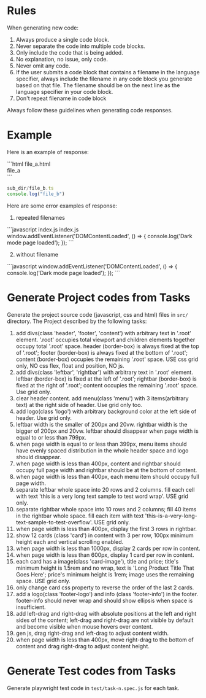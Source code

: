 # Rules
When generating new code:

1. Always produce a single code block.
1. Never separate the code into multiple code blocks.
1. Only include the code that is being added.
1. No explanation, no issue, only code.
1. Never omit any code.
1. If the user submits a code block that contains a filename in the language specifier, always include the filename in any code block you generate based on that file. The filename should be on the next line as the language specifier in your code block.
1. Don't repeat filename in code block

Always follow these guidelines when generating code responses.

# Example

Here is an example of response:

<example>
```html
file_a.html
<div>file_a</div>
```

```typescript
sub_dir/file_b.ts
console.log("file_b")
```
</example>

Here are some error examples of response:

1. repeated filenames
<example>
```javascript
index.js
index.js
window.addEventListener('DOMContentLoaded', () => {
    console.log('Dark mode page loaded');
});
```
</example>

2. without filename
<example>
```javascript
window.addEventListener('DOMContentLoaded', () => {
    console.log('Dark mode page loaded');
});
```
</example>

# Generate Project codes from Tasks 
Generate the project source code (javascript, css and html) files in `src/` directory. The Project described by the following tasks:

1. add divs(class 'header', 'footer', 'content') with arbitrary text in '.root' element. '.root' occupies total viewport and children elements together occupy total '.root' space. header (border-box) is always fixed at the top of '.root'; footer (border-box) is always fixed at the bottom of '.root'; content (border-box) occupies the remaining '.root' space. USE css grid only, NO css flex, float and position, NO js.
2. add divs(class 'leftbar', 'rightbar') with arbitrary text in '.root' element. leftbar (border-box) is fixed at the left of '.root'; rightbar (border-box) is fixed at the right of '.root'; content occupies the remaining '.root' space. Use grid only.
3. clear header content. add menu(class 'menu') with 3 items(arbitrary text) at the right side of header. Use grid only too.
4. add logo(class 'logo') with arbitrary background color at the left side of header. Use grid only.
5. leftbar width is the smaller of 200px and 20vw. rightbar width is the bigger of 200px and 20vw. leftbar should disappear when page width is equal to or less than 799px.
6. when page width is equal to or less than 399px, menu items should have evenly spaced distribution in the whole header space and logo should disappear.
7. when page width is less than 400px, content and rightbar should occupy full page width and rightbar should be at the bottom of content.
8. when page width is less than 400px, each menu item should occupy full page width.
9. separate leftbar whole space into 20 rows and 2 columns. fill each cell with text 'this is a very long text sample to test word wrap'. USE grid only.
10. separate rightbar whole space into 10 rows and 2 columns; fill 40 items in the rightbar whole space. fill each item with text 'this-is-a-very-long-text-sample-to-test-overflow'. USE grid only.
11. when page width is less than 400px, display the first 3 rows in rightbar.
12. show 12 cards (class 'card') in content with 3 per row, 100px minimum height each and vertical scrolling enabled.
13. when page width is less than 1000px, display 2 cards per row in content.
14. when page width is less than 600px, display 1 card per row in content.
15. each card has a image(class 'card-image'), title and price; title's minimum height is 1.5rem and no wrap, text is 'Long Product Title That Goes Here'; price's minimum height is 1rem; image uses the remaining space. USE grid only.
16. only change card css property to reverse the order of the last 2 cards.
17. add a logo(class 'footer-logo') and info (class 'footer-info') in the footer. footer-info should never wrap and should show ellipsis when space is insufficient.
18. add left-drag and right-drag with absolute positions at the left and right sides of the content; left-drag and right-drag are not visible by default and become visible when mouse hovers over content.
19. gen js, drag right-drag and left-drag to adjust content width.
20. when page width is less than 400px, move right-drag to the bottom of content and drag right-drag to adjust content height.

# Generate Test codes from Tasks 

Generate playwright test code in `test/task-n.spec.js` for each task.